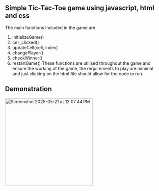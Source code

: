 ## Simple Tic-Tac-Toe game using javascript, html and css
The main functions included in the game are: 
1. initializeGame()
2. cell_clicked()
3. updateCell(cell, index)
4. changePlayer()
5. checkWinner()
6. restartGame()
These functions are utilised throughout the game and ensure the working of the game, the requirements to play are minimal and just clicking on the html file should allow for the code to run.

## Demonstration
<img width="285" alt="Screenshot 2025-05-21 at 12 07 44 PM" src="https://github.com/user-attachments/assets/6e7bff43-5c33-4fe2-9724-ced0d61c1662" />
